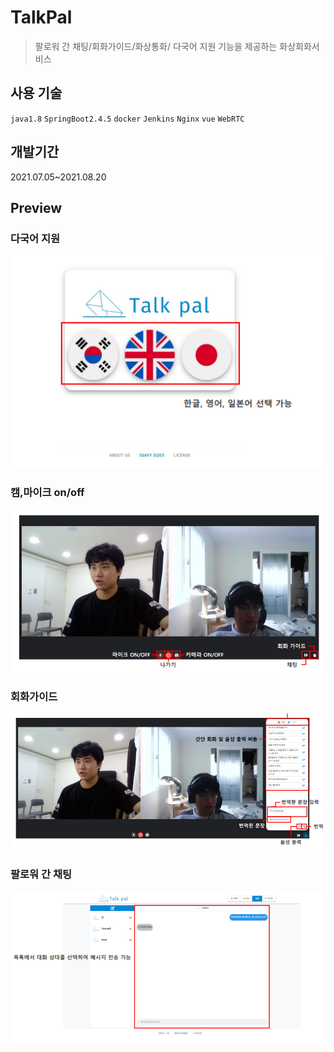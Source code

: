 # TalkPal

> 팔로워 간 채팅/회화가이드/화상통화/ 다국어 지원 기능을 제공하는 화상회화서비스



## 사용 기술

`java1.8` `SpringBoot2.4.5` `docker` `Jenkins` `Nginx` `vue` `WebRTC`





## 개발기간

2021.07.05~2021.08.20





## Preview

### 다국어 지원

![Untitled](readmeimage/lang.png)

### 캠,마이크 on/off

![Untitled](readmeimage/cam.png)

### 회화가이드

![Untitled](readmeimage/guide.png)

### 팔로워 간 채팅

![Untitled](readmeimage/chat.png)